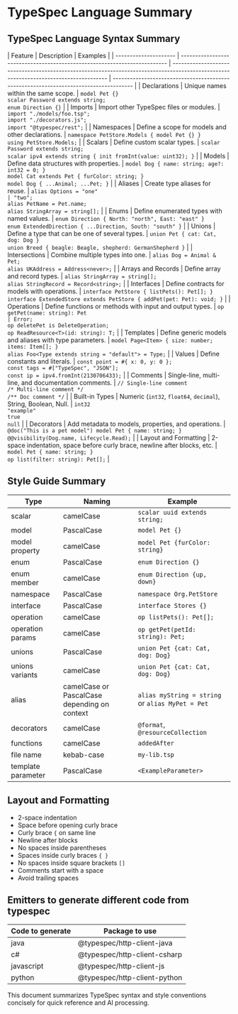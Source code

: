 # TypeSpec Language Summary

## TypeSpec Language Syntax Summary

| Feature               | Description                                                               | Examples                                                                                                                              |
| --------------------- | ------------------------------------------------------------------------- | ------------------------------------------------------------------------------------------------------------------------------------- | ------------------------------------------------------------------------------------- |
| Declarations          | Unique names within the same scope.                                       | `model Pet {}`<br>`scalar Password extends string;`<br>`enum Direction {}`                                                            |
| Imports               | Import other TypeSpec files or modules.                                   | `import "./models/foo.tsp";`<br>`import "./decorators.js";`<br>`import "@typespec/rest";`                                             |
| Namespaces            | Define a scope for models and other declarations.                         | `namespace PetStore.Models { model Pet {} }`<br>`using PetStore.Models;`                                                              |
| Scalars               | Define custom scalar types.                                               | `scalar Password extends string;`<br>`scalar ipv4 extends string { init fromInt(value: uint32); }`                                    |
| Models                | Define data structures with properties.                                   | `model Dog { name: string; age?: int32 = 0; }`<br>`model Cat extends Pet { furColor: string; }`<br>`model Dog { ...Animal; ...Pet; }` |
| Aliases               | Create type aliases for reuse.                                            | `alias Options = "one"                                                                                                                | "two";`<br>`alias PetName = Pet.name;`<br>`alias StringArray = string[];`             |
| Enums                 | Define enumerated types with named values.                                | `enum Direction { North: "north", East: "east" }`<br>`enum ExtendedDirection { ...Direction, South: "south" }`                        |
| Unions                | Define a type that can be one of several types.                           | `union Pet { cat: Cat, dog: Dog }`<br>`union Breed { beagle: Beagle, shepherd: GermanShepherd }`                                      |
| Intersections         | Combine multiple types into one.                                          | `alias Dog = Animal & Pet;`<br>`alias UKAddress = Address<never>;`                                                                    |
| Arrays and Records    | Define array and record types.                                            | `alias StringArray = string[];`<br>`alias StringRecord = Record<string>;`                                                             |
| Interfaces            | Define contracts for models with operations.                              | `interface PetStore { listPets(): Pet[]; }`<br>`interface ExtendedStore extends PetStore { addPet(pet: Pet): void; }`                 |
| Operations            | Define functions or methods with input and output types.                  | `op getPet(name: string): Pet                                                                                                         | Error;`<br>`op deletePet is DeleteOperation;`<br>`op ReadResource<T>(id: string): T;` |
| Templates             | Define generic models and aliases with type parameters.                   | `model Page<Item> { size: number; items: Item[]; }`<br>`alias Foo<Type extends string = "default"> = Type;`                           |
| Values                | Define constants and literals.                                            | `const point = #{ x: 0, y: 0 };`<br>`const tags = #["TypeSpec", "JSON"];`<br>`const ip = ipv4.fromInt(2130706433);`                   |
| Comments              | Single-line, multi-line, and documentation comments.                      | `// Single-line comment`<br>`/* Multi-line comment */`<br>`/** Doc comment */`                                                        |
| Built-in Types        | Numeric (`int32`, `float64`, `decimal`), String, Boolean, Null.           | `int32`<br>`"example"`<br>`true`<br>`null`                                                                                            |
| Decorators            | Add metadata to models, properties, and operations.                       | `@doc("This is a pet model") model Pet { name: string; }`<br>`@@visibility(Dog.name, Lifecycle.Read);`                                |
| Layout and Formatting | 2-space indentation, space before curly brace, newline after blocks, etc. | `model Pet { name: string; }`<br>`op list(filter: string): Pet[];`                                                                    |

## Style Guide Summary

| Type               | Naming                                       | Example                                          |
| ------------------ | -------------------------------------------- | ------------------------------------------------ |
| scalar             | camelCase                                    | `scalar uuid extends string;`                    |
| model              | PascalCase                                   | `model Pet {}`                                   |
| model property     | camelCase                                    | `model Pet {furColor: string}`                   |
| enum               | PascalCase                                   | `enum Direction {}`                              |
| enum member        | camelCase                                    | `enum Direction {up, down}`                      |
| namespace          | PascalCase                                   | `namespace Org.PetStore`                         |
| interface          | PascalCase                                   | `interface Stores {}`                            |
| operation          | camelCase                                    | `op listPets(): Pet[];`                          |
| operation params   | camelCase                                    | `op getPet(petId: string): Pet;`                 |
| unions             | PascalCase                                   | `union Pet {cat: Cat, dog: Dog}`                 |
| unions variants    | camelCase                                    | `union Pet {cat: Cat, dog: Dog}`                 |
| alias              | camelCase or PascalCase depending on context | `alias myString = string` or `alias MyPet = Pet` |
| decorators         | camelCase                                    | `@format`, `@resourceCollection`                 |
| functions          | camelCase                                    | `addedAfter`                                     |
| file name          | kebab-case                                   | `my-lib.tsp`                                     |
| template parameter | PascalCase                                   | `<ExampleParameter>`                             |

## Layout and Formatting

- 2-space indentation
- Space before opening curly brace
- Curly brace `{` on same line
- Newline after blocks
- No spaces inside parentheses
- Spaces inside curly braces `{ }`
- No spaces inside square brackets `[]`
- Comments start with a space
- Avoid trailing spaces

## Emitters to generate different code from typespec

| Code to generate | Package to use               |
| ---------------- | ---------------------------- |
| java             | @typespec/http-client-java   |
| c#               | @typespec/http-client-csharp |
| javascript       | @typespec/http-client-js     |
| python           | @typespec/http-client-python |

This document summarizes TypeSpec syntax and style conventions concisely for quick reference and AI processing.
